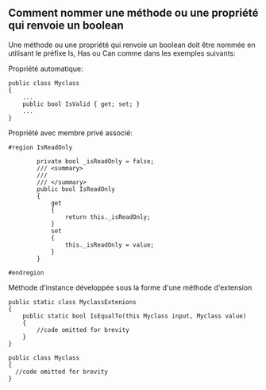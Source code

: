 ## Comment nommer une méthode ou une propriété qui renvoie un boolean


Une méthode ou une propriété qui renvoie un boolean doit être nommée en utilisant le préfixe Is, Has ou Can comme dans les exemples suivants:

Propriété automatique:
```Csharp
public class Myclass
{
    ...
    public bool IsValid { get; set; }
    ...
}
```

Propriété avec membre privé associé:
```Csharp
#region IsReadOnly

        private bool _isReadOnly = false;
        /// <summary>
        /// 
        /// </summary>
        public bool IsReadOnly
        {
            get
            {
                return this._isReadOnly;
            }
            set
            {
                this._isReadOnly = value;
            }
        }

#endregion
```


Méthode d'instance développée sous la forme d'une méthode d'extension
```Csharp
public static class MyclassExtenions
{
    public static bool IsEqualTo(this Myclass input, Myclass value)
    {
        //code omitted for brevity
    }   
}

public class Myclass
{
  //code omitted for brevity
}


```

